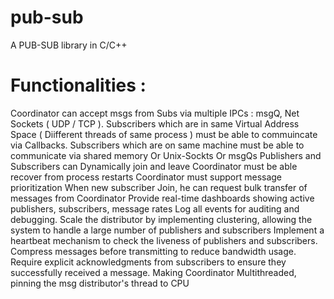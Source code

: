 # pub-sub
A PUB-SUB library in C/C++

Functionalities :
====================
Coordinator can accept msgs from Subs via multiple IPCs : msgQ, Net Sockets ( UDP / TCP ).
Subscribers which are in same Virtual Address Space ( Diifferent threads of same process ) must be able to commuincate via Callbacks.
Subscribers which are on same machine must be able to communicate via shared memory Or Unix-Sockts Or msgQs
Publishers and Subscribers can Dynamically join and leave
Coordinator must be able recover from process restarts
Coordinator must support message prioritization
When new subscriber Join, he can request bulk transfer of messages from Coordinator
Provide real-time dashboards showing active publishers, subscribers, message rates
Log all events for auditing and debugging.
Scale the distributor by implementing clustering, allowing the system to handle a large number of publishers and subscribers
Implement a heartbeat mechanism to check the liveness of publishers and subscribers.
Compress messages before transmitting to reduce bandwidth usage.
Require explicit acknowledgments from subscribers to ensure they successfully received a message.
Making Coordinator Multithreaded, pinning the msg distributor's thread to CPU

